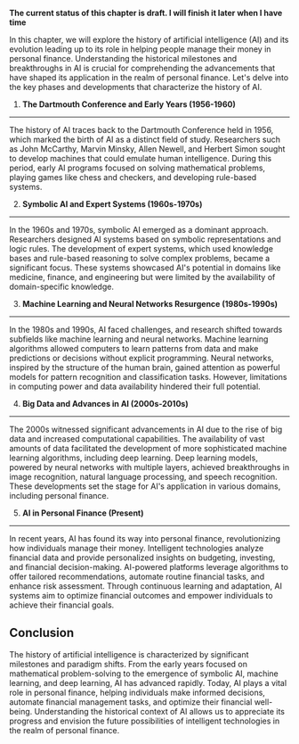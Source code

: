 **The current status of this chapter is draft. I will finish it later when I have time**

In this chapter, we will explore the history of artificial intelligence (AI) and its evolution leading up to its role in helping people manage their money in personal finance. Understanding the historical milestones and breakthroughs in AI is crucial for comprehending the advancements that have shaped its application in the realm of personal finance. Let's delve into the key phases and developments that characterize the history of AI.

1. **The Dartmouth Conference and Early Years (1956-1960)**
-----------------------------------------------------------

The history of AI traces back to the Dartmouth Conference held in 1956, which marked the birth of AI as a distinct field of study. Researchers such as John McCarthy, Marvin Minsky, Allen Newell, and Herbert Simon sought to develop machines that could emulate human intelligence. During this period, early AI programs focused on solving mathematical problems, playing games like chess and checkers, and developing rule-based systems.

2. **Symbolic AI and Expert Systems (1960s-1970s)**
---------------------------------------------------

In the 1960s and 1970s, symbolic AI emerged as a dominant approach. Researchers designed AI systems based on symbolic representations and logic rules. The development of expert systems, which used knowledge bases and rule-based reasoning to solve complex problems, became a significant focus. These systems showcased AI's potential in domains like medicine, finance, and engineering but were limited by the availability of domain-specific knowledge.

3. **Machine Learning and Neural Networks Resurgence (1980s-1990s)**
--------------------------------------------------------------------

In the 1980s and 1990s, AI faced challenges, and research shifted towards subfields like machine learning and neural networks. Machine learning algorithms allowed computers to learn patterns from data and make predictions or decisions without explicit programming. Neural networks, inspired by the structure of the human brain, gained attention as powerful models for pattern recognition and classification tasks. However, limitations in computing power and data availability hindered their full potential.

4. **Big Data and Advances in AI (2000s-2010s)**
------------------------------------------------

The 2000s witnessed significant advancements in AI due to the rise of big data and increased computational capabilities. The availability of vast amounts of data facilitated the development of more sophisticated machine learning algorithms, including deep learning. Deep learning models, powered by neural networks with multiple layers, achieved breakthroughs in image recognition, natural language processing, and speech recognition. These developments set the stage for AI's application in various domains, including personal finance.

5. **AI in Personal Finance (Present)**
---------------------------------------

In recent years, AI has found its way into personal finance, revolutionizing how individuals manage their money. Intelligent technologies analyze financial data and provide personalized insights on budgeting, investing, and financial decision-making. AI-powered platforms leverage algorithms to offer tailored recommendations, automate routine financial tasks, and enhance risk assessment. Through continuous learning and adaptation, AI systems aim to optimize financial outcomes and empower individuals to achieve their financial goals.

Conclusion
----------

The history of artificial intelligence is characterized by significant milestones and paradigm shifts. From the early years focused on mathematical problem-solving to the emergence of symbolic AI, machine learning, and deep learning, AI has advanced rapidly. Today, AI plays a vital role in personal finance, helping individuals make informed decisions, automate financial management tasks, and optimize their financial well-being. Understanding the historical context of AI allows us to appreciate its progress and envision the future possibilities of intelligent technologies in the realm of personal finance.
